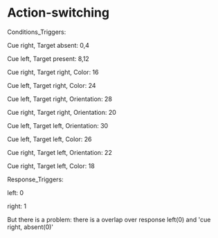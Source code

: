 # Action-switching

Conditions_Triggers:

Cue right, Target absent:             0,4

Cue left,  Target present:            8,12

Cue right, Target right, Color:       16

Cue left,  Target right, Color:       24

Cue left,  Target right, Orientation: 28

Cue right, Target right, Orientation: 20

Cue left,  Target left,  Orientation: 30

Cue left,  Target left,  Color:       26

Cue right, Target left,  Orientation: 22

Cue right, Target left,  Color:       18


Response_Triggers:

left:  0

right: 1

But there is a problem: there is a overlap over response left(0) and 'cue right, absent(0)'
